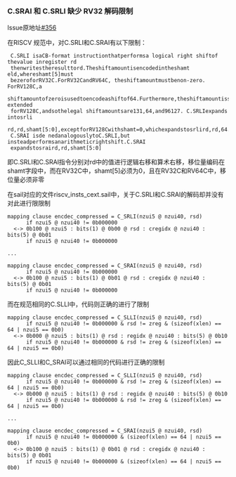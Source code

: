 ### C.SRAI 和 C.SRLI 缺少 RV32 解码限制

Issue原地址[#356](https://github.com/riscv/sail-riscv/issues/356)

在RISCV 规范中，对C.SRLI和C.SRAI有以下限制：

```
 C.SRLI isaCB-format instructionthatperformsa logical right shiftof thevalue inregister rd
 thenwritestheresulttord.Theshiftamountisencodedintheshamt eld,whereshamt[5]must
 bezeroforRV32C.ForRV32CandRV64C, theshiftamountmustbenon-zero. ForRV128C,a
 shiftamountofzeroisusedtoencodeashiftof64.Furthermore,theshiftamountissign-extended
 forRV128C,andsothelegal shiftamountsare131,64,and96127. C.SRLIexpands intosrli
 rd,rd,shamt[5:0],exceptforRV128Cwithshamt=0,whichexpandstosrlird,rd,64.
 C.SRAI isde nedanalogouslytoC.SRLI,but insteadperformsanarithmeticrightshift.C.SRAI
 expandstosraird,rd,shamt[5:0]
```

即C.SRLI和C.SRAI指令分别对rd中的值进行逻辑右移和算术右移，移位量编码在shamt字段中，而在RV32C中，shamt[5]必须为0，且在RV32C和RV64C中，移位量必须非零

在sail对应的文件riscv_insts_cext.sail中，关于C.SRLI和C.SRAI的解码却并没有对此进行限限制

```
mapping clause encdec_compressed = C_SRLI(nzui5 @ nzui40, rsd)
      if nzui5 @ nzui40 != 0b000000
  <-> 0b100 @ nzui5 : bits(1) @ 0b00 @ rsd : cregidx @ nzui40 : bits(5) @ 0b01
      if nzui5 @ nzui40 != 0b000000
      
...

mapping clause encdec_compressed = C_SRAI(nzui5 @ nzui40, rsd)
      if nzui5 @ nzui40 != 0b000000
  <-> 0b100 @ nzui5 : bits(1) @ 0b01 @ rsd : cregidx @ nzui40 : bits(5) @ 0b01
      if nzui5 @ nzui40 != 0b000000
```

而在规范相同的C.SLLI中，代码则正确的进行了限制

```
mapping clause encdec_compressed = C_SLLI(nzui5 @ nzui40, rsd)
      if nzui5 @ nzui40 != 0b000000 & rsd != zreg & (sizeof(xlen) == 64 | nzui5 == 0b0)
  <-> 0b000 @ nzui5 : bits(1) @ rsd : regidx @ nzui40 : bits(5) @ 0b10
      if nzui5 @ nzui40 != 0b000000 & rsd != zreg & (sizeof(xlen) == 64 | nzui5 == 0b0)
```

因此C_SLLI和C_SRAI可以通过相同的代码进行正确的限制

```
mapping clause encdec_compressed = C_SLLI(nzui5 @ nzui40, rsd)
      if nzui5 @ nzui40 != 0b000000 & rsd != zreg & (sizeof(xlen) == 64 | nzui5 == 0b0)
  <-> 0b000 @ nzui5 : bits(1) @ rsd : regidx @ nzui40 : bits(5) @ 0b10
      if nzui5 @ nzui40 != 0b000000 & rsd != zreg & (sizeof(xlen) == 64 | nzui5 == 0b0)
      
...

mapping clause encdec_compressed = C_SRAI(nzui5 @ nzui40, rsd)
      if nzui5 @ nzui40 != 0b000000 & (sizeof(xlen) == 64 | nzui5 == 0b0)
  <-> 0b100 @ nzui5 : bits(1) @ 0b01 @ rsd : cregidx @ nzui40 : bits(5) @ 0b01
      if nzui5 @ nzui40 != 0b000000 & (sizeof(xlen) == 64 | nzui5 == 0b0)
```

